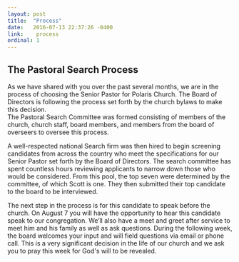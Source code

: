 ```yaml
---
layout: post
title:  "Process"
date:   2016-07-13 22:37:26 -0400
link:    process
ordinal: 1
---
```


## The Pastoral Search Process  
  
As we have shared with you over the past several months, we are in the process of choosing the Senior Pastor for Polaris Church. The Board of Directors is following the process set forth by the church bylaws to make this decision.  
The Pastoral Search Committee was formed consisting of members of the church, church staff, board members, and members from the board of overseers to oversee this process.  


A well-respected national Search firm was then hired to begin screening candidates from across the country who meet the specifications for our Senior Pastor set forth by the Board of Directors. The search committee has spent countless hours reviewing applicants to narrow down those who would be considered. From this pool, the top seven were determined by the committee, of which Scott is one. They then submitted their top candidate to the board to be interviewed.  


The next step in the process is for this candidate to speak before the church. 
On August 7 you will have the opportunity to hear this candidate speak to our congregation. We’ll also have a meet and greet after service to meet him and his family as well as ask questions.  During the following week, the board welcomes your input and will field questions via email or phone call. This is a very significant decision in the life of our church and we ask you to pray this week for God's will to be revealed.  

